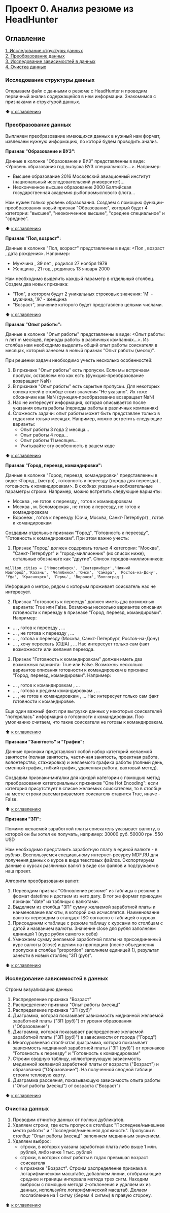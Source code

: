 # Проект 0. Анализ резюме из HeadHunter

## Оглавление  
[1. Исследование структуры данных](.README.md#Исследование-структуры-данных)  
[2. Преобразование данных](.README.md#Преобразование-данных)  
[3. Исследование зависимостей в данных](.README.md#Исследование-зависимостей-в-данных)  
[4. Очистка данных](.README.md#Очистка-данных)  


### Исследование структуры данных 

Открываем файл с данными о резюме с HeadHunter и проводим первичный анализ содержащейся в нем информации. Знакомимся с признаками и структурой данных.

:arrow_up: [к оглавлению](.README.md##Оглавление)


### Преобразование данных 

Выплняем преобразование имеющихся данных в нужный нам формат, извлекаем нужную информацию, по которй будем проводить анализ.

**Признак "Образование и ВУЗ":**  

Данные в колонке "Образование и ВУЗ" представленны в виде: <Уровень образования год выпуска ВУЗ специальность...>. 
Например:
- Высшее образование 2016 Московский авиационный институт (национальный исследовательский университет)...
- Неоконченное высшее образование 2000 Балтийская государственная академия рыбопромыслового флота… 

Нам нужен только уровень образования. Создаем с помощью функции-преобразования новый признак "Образование", который будет 4 категории: "высшее", "неоконченное высшее", "среднее специальное" и "среднее".

:arrow_up: [к оглавлению](.README.md#Оглавление)

**Признак "Пол, возраст":**

Данные в колонке "Пол, возраст" представленны в виде: <Пол , возраст , дата рождения>. 
Например:
- Мужчина , 39 лет , родился 27 ноября 1979
- Женщина , 21 год , родилась 13 января 2000

Нам необходимо выделить каждый параметр в отдельный столбец. Создем два новых признака: 
- "Пол", в котором будут 2 уникальных строковых значения: 'М' - мужчина, 'Ж' - женщина
- "Возраст", значение которого будет представлено целыми числами.

:arrow_up: [к оглавлению](.README.md#Оглавление)

**Признак "Опыт работы":**

Данные в колонке "Опыт работы" представленны в виде: <Опыт работы: n лет m месяцев, периоды работы в различных компаниях…>. 
Из столбца нам необходимо выделить общий опыт работы соискателя в месяцах, который занесем в новый признак "Опыт работы (месяц)".

При решении задачи необходимо учесть несколько особенностей:

1. В признаке "Опыт работы" есть пропуски. Если мы встречаем пропуск, оставляем его как есть (функция-преобразование возвращает NaN)
2. В признаке "Опыт работы" есть скрытые пропуски. Для некоторых соискателей в столбце стоит значения "Не указано". Их тоже обозначим как NaN (функция-преобразование возвращает NaN)
3. Нас не интересует информация, которая описывается после указания опыта работы (периоды работы в различных компаниях)
4. Сложность задачи: опыт работы может быть представлен только в годах или только месяцах. Например, можно встретить следующие варианты:
    - Опыт работы 3 года 2 месяца…
    - Опыт работы 4 года…
    - Опыт работы 11 месяцев…
    - Учитывайте эту особенность в вашем коде

:arrow_up: [к оглавлению](.README.md#Оглавление)

**Признак "Город, переезд, командировки":**

Данные в колонке "Город, переезд, командировки" представленны в виде: <Город , (метро) , готовность к переезду (города для переезда) , готовность к командировкам>. В скобках указаны необязательные параметры строки. 
Например, можно встретить следующие варианты:
- Москва , не готов к переезду , готов к командировкам
- Москва , м. Беломорская , не готов к переезду, не готов к командировкам
- Воронеж , готов к переезду (Сочи, Москва, Санкт-Петербург) , готов к командировкам

Создадим отдельные признаки "Город", "Готовность к переезду", "Готовность к командировкам". При этом важно учесть:
1. Признак "Город" должен содержать только 4 категории: "Москва", "Санкт-Петербург" и "город-миллионник" (их список ниже), остальные обозначьте как "другие".
Список городов-миллионников:

<code>million_cities = ['Новосибирск', 'Екатеринбург','Нижний Новгород','Казань', 'Челябинск','Омск', 'Самара', 'Ростов-на-Дону', 'Уфа', 'Красноярск', 'Пермь', 'Воронеж','Волгоград']</code>

Инфорация о метро, рядом с которым проживает соискатель нас не интересует.

2. Признак "Готовность к переезду" должен иметь два возможных варианта: True или False. 
Возможны несколько вариантов описания готовности к переезду в признаке "Город, переезд, командировки". Например:
- … , готов к переезду , …
- … , не готова к переезду , …
- … , готова к переезду (Москва, Санкт-Петербург, Ростов-на-Дону)
- … , хочу переехать (США) , …
Нас интересует только сам факт возможности или желания переезда.

3. Признак "Готовность к командировкам" должен иметь два возможных варианта: True или False. Возможны несколько вариантов описания готовности к командировкам в признаке "Город, переезд, командировки". Например:
- … , готов к командировкам , …
- … , готова к редким командировкам , …
- … , не готов к командировкам , …
Нас интересует только сам факт готовности к командировке.

Еще один важный факт: при выгрузки данных у некоторых соискателей "потерялась" информация о готовности к командировкам. Поо умолчанию считаем, что такие соискатели не готовы к командировкам.

:arrow_up: [к оглавлению](.README.md#Оглавление)

**Признаки "Занятость" и "График":**

Данные признаки представляют собой набор категорий желаемой занятости (полная занятость, частичная занятость, проектная работа, волонтерство, стажировка) и желаемого графика работы (полный день, сменный график, гибкий график, удаленная работа, вахтовый метод).

Создадим признаки-мигалки для каждой категории с помощью метод преобразования категориальных признаков "One Hot Encoding": если категория присутствует в списке желаемых соискателем, то в столбце на месте строки рассматриваемого соискателя ставится True, иначе - False.

:arrow_up: [к оглавлению](.README.md#Оглавление)

**Признаки "ЗП":**

Помимо желаемой заработной платы соискатель указывает валюту, в которой он бы хотел ее получать, например:
30000 руб.
50000 грн.
550 USD

Нам необходимо представить заработную плату в единой валюте - в рублях. 
Воспользуемся специальному интернет-ресурсу MDF.RU для получения данных о курсе в виде текстовых файлов. Экспортируем данные о курсах различных валют в виде csv файлов и подгружаем в наш проект.

Алгоритм преобразования валют:

1. Переводим признак "Обновление резюме" из таблицы с резюме в формат datetime и достаем из него дату. В тот же формат приводим признак "date" из таблицы с валютами.
2. Выделяем из столбца "ЗП" сумму желаемой заработной платы и наименование валюты, в которой она исчисляется. Наименование валюты переводим в стандарт ISO согласно с таблицей о курсах.
3. Присоединям к таблице с резюме таблицу с курсами по столбцам с датой и названием валюты. Значение close для рубля заполняем единицей 1 (курс рубля самого к себе)
4. Умножаем сумму желаемой заработной платы на присоединенный курс валюты (close) и делим на пропорцию (после объединения пропуски в столбце "proportion" заполняем единицей 1), результат занести в новый столбец "ЗП (руб)".

:arrow_up: [к оглавлению](.README.md#Оглавление)

### Исследование зависимостей в данных

Строим визуализацию данных:
1. Распределение признака "Возраст"
2. Распределение признака "Опыт работы (месяц)"
3. Распределение признака "ЗП (руб)"
4. Диаграмма, которая показывает зависимость медианной желаемой заработной платы ("ЗП (руб)") от уровня образования ("Образование")
5. Диаграмма, которая показывает распределение желаемой заработной платы ("ЗП (руб)") в зависимости от города ("Город")
6. Многоуровневая столбчатая диаграмма, которая показывает зависимость медианной заработной платы ("ЗП (руб)") от признаков "Готовность к переезду" и "Готовность к командировкам"
7. Строим сводную таблицу, иллюстрирующую зависимость медианной желаемой заработной платы от возраста ("Возраст") и образования ("Образование"). На полученной сводной таблице строим тепловую карту.
8. Диаграмма рассеяния, показывающую зависимость опыта работы ("Опыт работы (месяц)") от возраста ("Возраст")
  
:arrow_up: [к оглавлению](.README.md#Оглавление)


### Очистка данных

1. Проводим отчистку данных от полных дубликатов.
2. Удаляем строки, где есть пропуск в столбцах "Последнее/нынешнее место работы" и "Последняя/нынешняя должность". Пропуски в столбце "Опыт работы (месяц)" заполняем медианным значением.
3. Удаляем выброс: 
    - строки, в которых указана заработная плата либо выше 1 млн. рублей, либо ниже 1 тыс. рублей
    - строки, в которых опыт работы в годах превышал возраст соискателя
    - в признаке "Возраст". Строим распределение признака в логарифмическом масштабе, добавляем линии, отображающие среднее и границы интервала метода трех сигм. Находим выбросы с помощью метода z-отклонения и удаляем их из данных, используйте логарифмический масштаб. Делаем послабление на 1 сигму (берем 4 сигмы) в правую сторону.

:arrow_up: [к оглавлению](.README.md#Оглавление)


